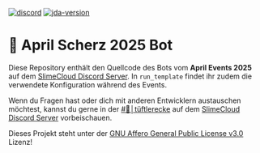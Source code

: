 [![discord](https://img.shields.io/discord/1077255218728796192?label=slimecloud&style=plastic)](https://discord.gg/slimecloud)
[![jda-version](https://img.shields.io/badge/JDA--Version-5.3.0-blue?style=plastic)](https://github.com/DV8FromTheWorld/JDA/releases/tag/v5.3.0)

# 👋 April Scherz 2025 Bot

Diese Repository enthält den Quellcode des Bots vom **April Events 2025** auf dem [SlimeCloud Discord Server](https://discord.gg/slimecloud).
In `run_template` findet ihr zudem die verwendete Konfiguration während des Events.

Wenn du Fragen hast oder dich mit anderen Entwicklern austauschen möchtest, kannst du gerne in
der [#👾│tüftlerecke](https://discord.com/channels/1077255218728796192/1098707158750724186) auf
dem [SlimeCloud Discord Server](https://discord.gg/slimecloud) vorbeischauen.

Dieses Projekt steht unter der [GNU Affero General Public License v3.0](https://github.com/SlimeCloud/template-bot/blob/master/LICENSE.md) Lizenz!
